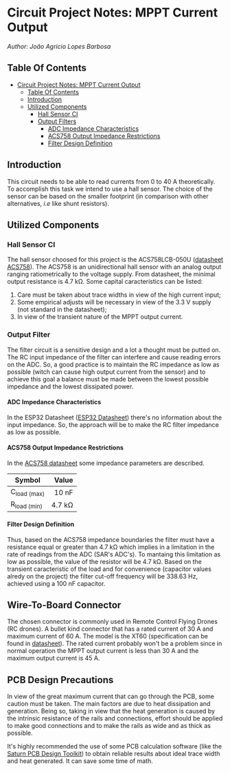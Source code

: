 # Circuit Project Notes: MPPT Current Output 

*Author: João Agricio Lopes Barbosa*

## Table Of Contents
- [Circuit Project Notes: MPPT Current Output](#circuit-project-notes-mppt-current-output)
  - [Table Of Contents](#table-of-contents)
  - [Introduction](#introduction)
  - [Utilized Components](#utilized-components)
    - [Hall Sensor CI](#hall-sensor-ci)
    - [Output Filters](#output-filters)
      - [ADC Impedance Characteristics](#adc-impedance-characteristics)
      - [ACS758 Output Impedance Restrictions](#acs758-output-impedance-restrictions)
      - [Filter Design Definition](#filter-design-definition)

## Introduction

This circuit needs to be able to read currents from 0 to 40 A theoretically. To accomplish this task we intend to use a hall sensor. The choice of the sensor can be based on the smaller footprint (in comparison with other alternatives, _i.e_ like shunt resistors).

## Utilized Components

### Hall Sensor CI

The hall sensor choosed for this project is the ACS758LCB-050U ([datasheet ACS758](https://github.com/Collab-Barco-Solar/poente-boards/blob/develop/electric_project/telemetria_hardware/2020/Base%20Material/Current%20Sensing/Current%20from%20MPPT/ACS758-Datasheet.pdf)). The ACS758 is an unidirectional hall sensor with an analog output ranging ratiometrically to the voltage supply. From datasheet, the minimal output resistance is 4.7 k<span>&#8486;</span>. Some capital caracteristics can be listed:

1. Care must be taken about trace widths in view of the high current input;
2. Some empirical adjusts will be necessary in view of the 3.3 V supply (not standard in the datasheet);
3. In view of the transient nature of the MPPT output current.

### Output Filter

The filter circuit is a sensitive design and a lot a thought must be putted on. The RC input impedance of the filter can interfere and cause reading errors on the ADC. So, a good practice is to maintain the RC impedance as low as possible (witch can cause high output current from the sensor) and to achieve this goal  a balance must be made between the lowest possible impedance and the lowest dissipated power.

#### ADC Impedance Characteristics

In the ESP32 Datasheet ([ESP32 Datasheet](https://github.com/Collab-Barco-Solar/poente-boards/blob/develop/electric_project/telemetria_hardware/2020/Base%20Material/datasheets/MCU's/esp32_datasheet_en.pdf)) there's no information about the input impedance. So, the approach will be to make the RC filter impedance as low as possible.

#### ACS758 Output Impedance Restrictions

In the [ACS758 datasheet](https://github.com/Collab-Barco-Solar/poente-boards/blob/develop/electric_project/telemetria_hardware/2020/Base%20Material/Current%20Sensing/Current%20from%20MPPT/ACS758-Datasheet.pdf) some impedance parameters are described.

|Symbol                |Value                     |
| -------------------- | ------------------------:|
|C<sub>load (max)</sub>| 10 nF                    |
|R<sub>load (min)</sub>| 4.7 k<span>&#8486;</span>|

#### Filter Design Definition

Thus, based on the ACS758 impedance boundaries the filter must have a resistance equal or greater than 4.7 k<span>&#8486;</span> which implies in a limitation in the rate of readings from the ADC (SAR's ADC's). To mantaing this limitation as low as possible, the value of the resistor will be 4.7 k<span>&#8486;</span>. Based on the transient caracteristic of the load and for convenience (capacitor values alredy on the project) the filter cut-off frequency will be 338.63 Hz, achieved using a 100 nF capacitor.

## Wire-To-Board Connector

The chosen connector is commonly used in Remote Control Flying Drones (RC drones). A bullet kind connector that has a rated current of 30 A and maximum current of 60 A. The model is the XT60 (specification can be found in [datasheet](https://github.com/Collab-Barco-Solar/poente-boards/blob/develop/electric_project/telemetria_hardware/2020/Base%20Material/Current%20Sensing/Current%20from%20MPPT/Connector%20XT60/XT60%20SPEC.pdf)). The rated current probably won't be a problem since in normal operation the MPPT output current is less than 30 A and the maximum output current is 45 A.

## PCB Design Precautions

In view of the great maximum current that can go through the PCB, some caution must be taken. The main factors are due to heat dissipation and generation. Being so, taking in view that the heat generation is caused by the intrinsic resistance of the rails and connections, effort should be applied to make good connections and to make the rails as wide and as thick as possible.

It's highly recommended the use of some PCB calculation software (like the [Saturn PCB Design Toolkit](http://saturnpcb.com/pcb_toolkit/)) to obtain reliable results about ideal trace width and heat generated. It can save some time of math.
